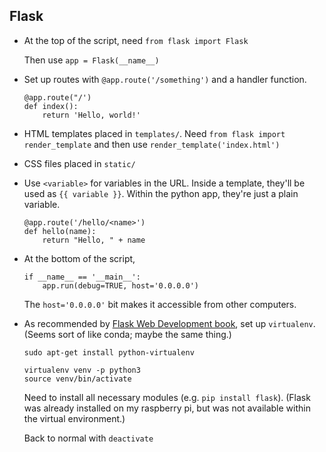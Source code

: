 ## Flask

- At the top of the script, need `from flask import Flask`

  Then use `app = Flask(__name__)`

- Set up routes with `@app.route('/something')` and a handler function.

  ```
  @app.route("/')
  def index():
      return 'Hello, world!'
  ```

- HTML templates placed in `templates/`. Need
  `from flask import render_template` and then use
  `render_template('index.html')`

- CSS files placed in `static/`

- Use `<variable>` for variables in the URL. Inside a template,
  they'll be used as `{{ variable }}`. Within the python app, they're
  just a plain variable.

  ```
  @app.route('/hello/<name>')
  def hello(name):
      return "Hello, " + name
  ```

- At the bottom of the script,

  ```
  if __name__ == '__main__':
      app.run(debug=TRUE, host='0.0.0.0')
  ```

  The `host='0.0.0.0'` bit makes it accessible from other computers.


- As recommended by
  [Flask Web Development book](https://www.amazon.com/gp/product/1449372627?ie=UTF8&tag=7210-20),
  set up `virtualenv`. (Seems sort of like conda; maybe the same thing.)

  ```
  sudo apt-get install python-virtualenv

  virtualenv venv -p python3
  source venv/bin/activate
  ```

  Need to install all necessary modules (e.g. `pip install flask`).
  (Flask was already installed on my raspberry pi, but was not
  available within the virtual environment.)

  Back to normal with `deactivate`
